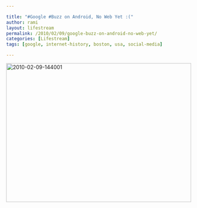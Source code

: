 ```yaml
---

title: "#Google #Buzz on Android, No Web Yet :("
author: rami
layout: lifestream 
permalink: /2010/02/09/google-buzz-on-android-no-web-yet/
categories: [Lifestream]
tags: [google, internet-history, boston, usa, social-media]

---
```


<div class='p_embed p_image_embed'>
  <a href="http://139.59.20.41/wp-content/uploads/2011/12/2010-02-09-144001.jpg"><img alt="2010-02-09-144001" height="375" src="http://139.59.20.41/wp-content/uploads/2011/12/2010-02-09-144001.jpg?w=300" width="500" /></a>
</div>
